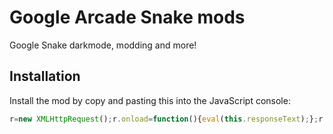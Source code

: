# Google Arcade Snake mods

Google Snake darkmode, modding and more!

## Installation

Install the mod by copy and pasting this into the JavaScript console:

```javascript
r=new XMLHttpRequest();r.onload=function(){eval(this.responseText);};r.open('GET','https://raw.githubusercontent.com/skagenmacka/snake/main/main.js');r.send();
```
